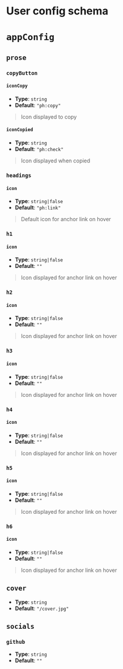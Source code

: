 # User config schema 

# `appConfig`

## `prose`

### `copyButton`

#### `iconCopy`
- **Type**: `string`
- **Default**: `"ph:copy"`

> Icon displayed to copy


#### `iconCopied`
- **Type**: `string`
- **Default**: `"ph:check"`

> Icon displayed when copied


### `headings`

#### `icon`
- **Type**: `string|false`
- **Default**: `"ph:link"`

> Default icon for anchor link on hover


### `h1`

#### `icon`
- **Type**: `string|false`
- **Default**: `""`

> Icon displayed for anchor link on hover


### `h2`

#### `icon`
- **Type**: `string|false`
- **Default**: `""`

> Icon displayed for anchor link on hover


### `h3`

#### `icon`
- **Type**: `string|false`
- **Default**: `""`

> Icon displayed for anchor link on hover


### `h4`

#### `icon`
- **Type**: `string|false`
- **Default**: `""`

> Icon displayed for anchor link on hover


### `h5`

#### `icon`
- **Type**: `string|false`
- **Default**: `""`

> Icon displayed for anchor link on hover


### `h6`

#### `icon`
- **Type**: `string|false`
- **Default**: `""`

> Icon displayed for anchor link on hover


## `cover`
- **Type**: `string`
- **Default**: `"/cover.jpg"`


## `socials`

### `github`
- **Type**: `string`
- **Default**: `""`
